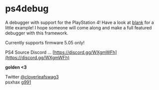 # ps4debug

A debugger with support for the PlayStation 4! Have a look at [blank](about:blank) for a little example! I hope someone will come along and make a full featured debugger with this framework.

Currently supports firmware 5.05 only!

PS4 Source Discord ... [https://discord.gg/WXgmWFh](https://discord.gg/WXgmWFh)

**golden <3**

Twitter [@cloverleafswag3](https://twitter.com/cloverleafswag3)  
psxhax [g991](https://www.psxhax.com/members/g991.473299/)